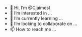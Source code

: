 - 👋 Hi, I’m @Cjaimesl
- 👀 I’m interested in ...
- 🌱 I’m currently learning ...
- 💞️ I’m looking to collaborate on ...
- 📫 How to reach me ...

<!---
Cjaimesl/Cjaimesl is a ✨ special ✨ repository because its `README.md` (this file) appears on your GitHub profile.
You can click the Preview link to take a look at your changes.
--->
